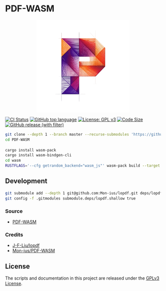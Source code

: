 # PDF-WASM

<p align="center" width="100%">
<img src="assets/favicon.png" alt="PDF-WASM" style="width: 50%; min-width: 300px; display: block; margin: auto;">
</p>

[![CI Status](https://github.com/Mon-ius/PDF-WASM/workflows/deploy/badge.svg)](https://github.com/Mon-ius/PDF-WASM/actions?query=workflow:deploy)
[![GitHub top language](https://img.shields.io/github/languages/top/Mon-ius/PDF-WASM?logo=rust&label=)](./Cargo.toml#L4)
[![License: GPL v3](https://img.shields.io/badge/License-GPLv3-blue.svg)](./LICENSE)
[![Code Size](https://img.shields.io/github/languages/code-size/Mon-ius/PDF-WASM)](https://github.com/Mon-ius/PDF-WASM)
[![GitHub release (with filter)](https://img.shields.io/github/v/release/Mon-ius/PDF-WASM?logo=github)](https://github.com/Mon-ius/PDF-WASM/releases)

```sh
git clone --depth 1 --branch master --recurse-submodules 'https://github.com/Mon-ius/PDF-WASM'
cd PDF-WASM

cargo install wasm-pack
cargo install wasm-bindgen-cli
cd wasm
RUSTFLAGS='--cfg getrandom_backend="wasm_js"' wasm-pack build --target web
```

## Development
```sh
git submodule add --depth 1 git@github.com:Mon-ius/lopdf.git deps/lopdf
git config -f .gitmodules submodule.deps/lopdf.shallow true
```

### Source

- [PDF-WASM](https://github.com/Mon-ius/PDF-WASM)

### Credits
- [J-F-Liu/lopdf](https://github.com/J-F-Liu/lopdf)
- [Mon-ius/PDF-WASM](https://github.com/Mon-ius/PDF-WASM)

## License

The scripts and documentation in this project are released under the [GPLv3
License].

[GPLv3 License]: LICENSE